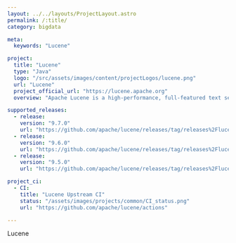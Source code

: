 ```yaml
---
layout: ../../layouts/ProjectLayout.astro
permalink: /:title/
category: bigdata

meta:
  keywords: "Lucene"

project:
  title: "Lucene"
  type: "Java"
  logo: "/src/assets/images/content/projectLogos/lucene.png"
  url: "Lucene"
  project_official_url: "https://lucene.apache.org"
  overview: "Apache Lucene is a high-performance, full-featured text search engine library written in Java. Lucene Core is a Java library providing powerful indexing and search features, as well as spellchecking, hit highlighting and advanced analysis/tokenization capabilities. The PyLucene sub project provides Python bindings for Lucene Core."

supported_releases:
  - release:
    version: "9.7.0"
    url: "https://github.com/apache/lucene/releases/tag/releases%2Flucene%2F9.7.0"
  - release:
    version: "9.6.0"
    url: "https://github.com/apache/lucene/releases/tag/releases%2Flucene%2F9.6.0"
  - release:
    version: "9.5.0"
    url: "https://github.com/apache/lucene/releases/tag/releases%2Flucene%2F9.5.0"

project_ci:
  - CI:
    title: "Lucene Upstream CI"
    status: "/assets/images/projects/common/CI_status.png"
    url: "https://github.com/apache/lucene/actions"

---
```


<p>Lucene</p>
